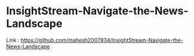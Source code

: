 # InsightStream-Navigate-the-News-Landscape
Link : https://github.com/mahesh2007934/InsightStream-Navigate-the-News-Landscape
